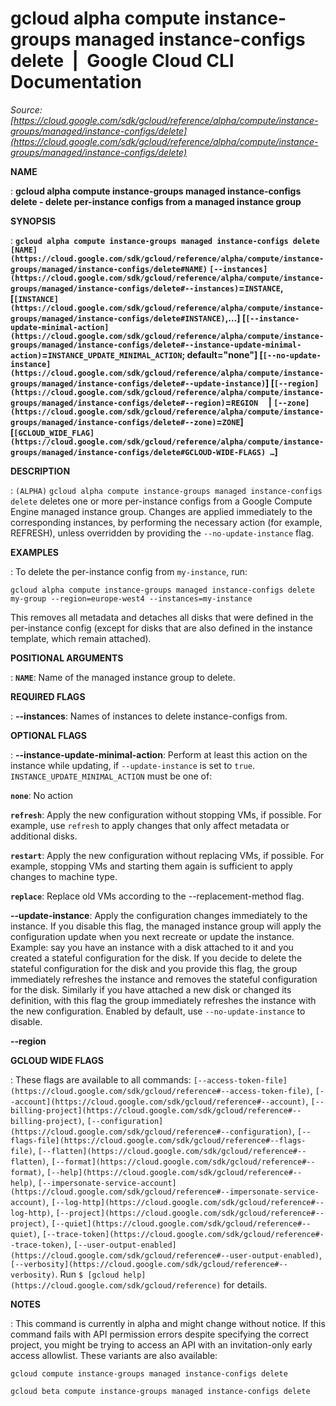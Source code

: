 # gcloud alpha compute instance-groups managed instance-configs delete  |  Google Cloud CLI Documentation

*Source: [https://cloud.google.com/sdk/gcloud/reference/alpha/compute/instance-groups/managed/instance-configs/delete](https://cloud.google.com/sdk/gcloud/reference/alpha/compute/instance-groups/managed/instance-configs/delete)*

**NAME**

: **gcloud alpha compute instance-groups managed instance-configs delete - delete per-instance configs from a managed instance group**

**SYNOPSIS**

: **`gcloud alpha compute instance-groups managed instance-configs delete` `[NAME](https://cloud.google.com/sdk/gcloud/reference/alpha/compute/instance-groups/managed/instance-configs/delete#NAME)` `[--instances](https://cloud.google.com/sdk/gcloud/reference/alpha/compute/instance-groups/managed/instance-configs/delete#--instances)`=`INSTANCE`,[`[INSTANCE](https://cloud.google.com/sdk/gcloud/reference/alpha/compute/instance-groups/managed/instance-configs/delete#INSTANCE)`,…] [`[--instance-update-minimal-action](https://cloud.google.com/sdk/gcloud/reference/alpha/compute/instance-groups/managed/instance-configs/delete#--instance-update-minimal-action)`=`INSTANCE_UPDATE_MINIMAL_ACTION`; default="none"] [`[--no-update-instance](https://cloud.google.com/sdk/gcloud/reference/alpha/compute/instance-groups/managed/instance-configs/delete#--update-instance)`] [`[--region](https://cloud.google.com/sdk/gcloud/reference/alpha/compute/instance-groups/managed/instance-configs/delete#--region)`=`REGION`     | `[--zone](https://cloud.google.com/sdk/gcloud/reference/alpha/compute/instance-groups/managed/instance-configs/delete#--zone)`=`ZONE`] [`[GCLOUD_WIDE_FLAG](https://cloud.google.com/sdk/gcloud/reference/alpha/compute/instance-groups/managed/instance-configs/delete#GCLOUD-WIDE-FLAGS) …`]**

**DESCRIPTION**

: `(ALPHA)` `gcloud alpha compute instance-groups managed
instance-configs delete` deletes one or more per-instance configs from a
Google Compute Engine managed instance group.
Changes are applied immediately to the corresponding instances, by performing
the necessary action (for example, REFRESH), unless overridden by providing the
``--no-update-instance`` flag.

**EXAMPLES**

: To delete the per-instance config from
``my-instance``, run:

```
gcloud alpha compute instance-groups managed instance-configs delete my-group --region=europe-west4 --instances=my-instance
```

This removes all metadata and detaches all disks that were defined in the
per-instance config (except for disks that are also defined in the instance
template, which remain attached).

**POSITIONAL ARGUMENTS**

: **`NAME`**:
Name of the managed instance group to delete.

**REQUIRED FLAGS**

: **--instances**:
Names of instances to delete instance-configs from.

**OPTIONAL FLAGS**

: **--instance-update-minimal-action**:
Perform at least this action on the instance while updating, if
`--update-instance` is set to `true`.
`INSTANCE_UPDATE_MINIMAL_ACTION` must be one of:

**`none`**:
No action

**`refresh`**:
Apply the new configuration without stopping VMs, if possible. For example, use
``refresh`` to apply changes that only affect metadata or additional disks.

**`restart`**:
Apply the new configuration without replacing VMs, if possible. For example,
stopping VMs and starting them again is sufficient to apply changes to machine
type.

**`replace`**:
Replace old VMs according to the --replacement-method flag.

**--update-instance**:
Apply the configuration changes immediately to the instance. If you disable this
flag, the managed instance group will apply the configuration update when you
next recreate or update the instance.
Example: say you have an instance with a disk attached to it and you created a
stateful configuration for the disk. If you decide to delete the stateful
configuration for the disk and you provide this flag, the group immediately
refreshes the instance and removes the stateful configuration for the disk.
Similarly if you have attached a new disk or changed its definition, with this
flag the group immediately refreshes the instance with the new configuration.
Enabled by default, use `--no-update-instance` to disable.

**--region**

**GCLOUD WIDE FLAGS**

: These flags are available to all commands: `[--access-token-file](https://cloud.google.com/sdk/gcloud/reference#--access-token-file)`,
`[--account](https://cloud.google.com/sdk/gcloud/reference#--account)`, `[--billing-project](https://cloud.google.com/sdk/gcloud/reference#--billing-project)`,
`[--configuration](https://cloud.google.com/sdk/gcloud/reference#--configuration)`,
`[--flags-file](https://cloud.google.com/sdk/gcloud/reference#--flags-file)`,
`[--flatten](https://cloud.google.com/sdk/gcloud/reference#--flatten)`, `[--format](https://cloud.google.com/sdk/gcloud/reference#--format)`, `[--help](https://cloud.google.com/sdk/gcloud/reference#--help)`, `[--impersonate-service-account](https://cloud.google.com/sdk/gcloud/reference#--impersonate-service-account)`,
`[--log-http](https://cloud.google.com/sdk/gcloud/reference#--log-http)`,
`[--project](https://cloud.google.com/sdk/gcloud/reference#--project)`, `[--quiet](https://cloud.google.com/sdk/gcloud/reference#--quiet)`, `[--trace-token](https://cloud.google.com/sdk/gcloud/reference#--trace-token)`, `[--user-output-enabled](https://cloud.google.com/sdk/gcloud/reference#--user-output-enabled)`,
`[--verbosity](https://cloud.google.com/sdk/gcloud/reference#--verbosity)`.
Run `$ [gcloud help](https://cloud.google.com/sdk/gcloud/reference)` for details.

**NOTES**

: This command is currently in alpha and might change without notice. If this
command fails with API permission errors despite specifying the correct project,
you might be trying to access an API with an invitation-only early access
allowlist. These variants are also available:

```
gcloud compute instance-groups managed instance-configs delete
```

```
gcloud beta compute instance-groups managed instance-configs delete
```